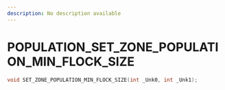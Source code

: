 ```yaml
---
description: No description available 
---
```


# POPULATION\_SET_ZONE_POPULATION_MIN_FLOCK_SIZE

```cpp
void SET_ZONE_POPULATION_MIN_FLOCK_SIZE(int _Unk0, int _Unk1);
```